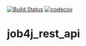 [![Build Status](https://travis-ci.org/maximrazumkov/job4j_rest_api.svg?branch=master)](https://travis-ci.org/maximrazumkov/job4j_rest_api)
[![codecov](https://codecov.io/gh/maximrazumkov/job4j_rest_api/branch/master/graph/badge.svg)](https://codecov.io/gh/maximrazumkov/job4j_rest_api)

# job4j_rest_api
